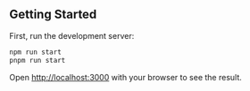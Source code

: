## Getting Started

First, run the development server:

```bash
npm run start
pnpm run start
```

Open [http://localhost:3000](http://localhost:3000) with your browser to see the result.


